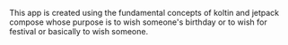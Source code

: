 This app is created using the fundamental concepts of koltin and jetpack compose whose purpose is to wish someone's birthday or to wish for festival or basically to wish someone.
